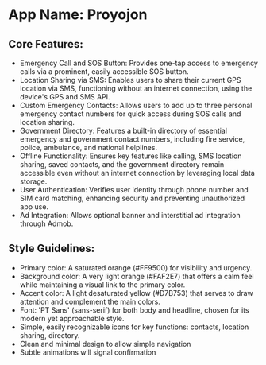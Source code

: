 # **App Name**: Proyojon

## Core Features:

- Emergency Call and SOS Button: Provides one-tap access to emergency calls via a prominent, easily accessible SOS button.
- Location Sharing via SMS: Enables users to share their current GPS location via SMS, functioning without an internet connection, using the device's GPS and SMS API.
- Custom Emergency Contacts: Allows users to add up to three personal emergency contact numbers for quick access during SOS calls and location sharing.
- Government Directory: Features a built-in directory of essential emergency and government contact numbers, including fire service, police, ambulance, and national helplines.
- Offline Functionality: Ensures key features like calling, SMS location sharing, saved contacts, and the government directory remain accessible even without an internet connection by leveraging local data storage.
- User Authentication: Verifies user identity through phone number and SIM card matching, enhancing security and preventing unauthorized app use.
- Ad Integration: Allows optional banner and interstitial ad integration through Admob.

## Style Guidelines:

- Primary color: A saturated orange (#FF9500) for visibility and urgency.
- Background color: A very light orange (#FAF2E7) that offers a calm feel while maintaining a visual link to the primary color.
- Accent color: A light desaturated yellow (#D7B753) that serves to draw attention and complement the main colors.
- Font: 'PT Sans' (sans-serif) for both body and headline, chosen for its modern yet approachable style.
- Simple, easily recognizable icons for key functions: contacts, location sharing, directory.
- Clean and minimal design to allow simple navigation
- Subtle animations will signal confirmation